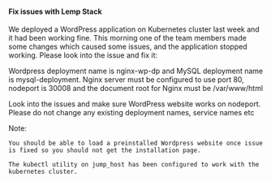 #### Fix issues with Lemp Stack

We deployed a WordPress application on Kubernetes cluster last week and it had been working fine. This morning one of the team members made some changes which caused some issues, and the application stopped working. Please look into the issue and fix it:

Wordpress deployment name is nginx-wp-dp and MySQL deployment name is mysql-deployment. Nginx server must be configured to use port 80, nodeport is 30008 and the document root for Nginx must be /var/www/html

Look into the issues and make sure WordPress website works on nodeport. Please do not change any existing deployment names, service names etc

Note:

    You should be able to load a preinstalled Wordpress website once issue is fixed so you should not get the installation page.

    The kubectl utility on jump_host has been configured to work with the kubernetes cluster.

